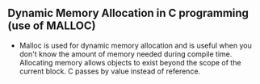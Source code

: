 ## Dynamic Memory Allocation in C programming (use of MALLOC)
- Malloc is used for dynamic memory allocation and is useful when you don't know the amount of memory needed during compile time. Allocating memory allows objects to exist beyond the scope of the current block. C passes by value instead of reference.
